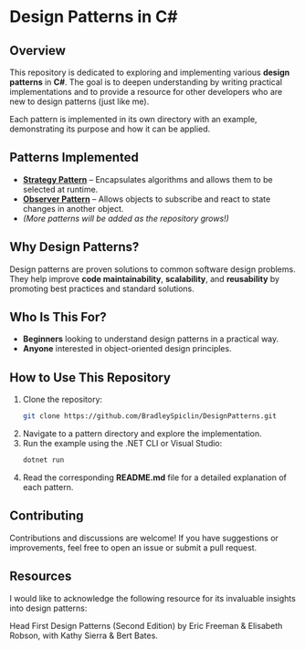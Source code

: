 # Design Patterns in C#

## Overview

This repository is dedicated to exploring and implementing various **design patterns** in **C#**. The goal is to deepen understanding by writing practical implementations and to provide a resource for other developers who are new to design patterns (just like me).

Each pattern is implemented in its own directory with an example, demonstrating its purpose and how it can be applied.

## Patterns Implemented

- [**Strategy Pattern**](https://github.com/BradleySpiclin/DesignPatterns/blob/master/StrategyPattern/Strategy.md) – Encapsulates algorithms and allows them to be selected at runtime.
- [**Observer Pattern**](https://github.com/BradleySpiclin/DesignPatterns/blob/master/ObserverPattern/Observer.md) – Allows objects to subscribe and react to state changes in another object.
- *(More patterns will be added as the repository grows!)*

## Why Design Patterns?

Design patterns are proven solutions to common software design problems. They help improve **code maintainability**, **scalability**, and **reusability** by promoting best practices and standard solutions.

## Who Is This For?

- **Beginners** looking to understand design patterns in a practical way.
- **Anyone** interested in object-oriented design principles.

## How to Use This Repository

1. Clone the repository:
   ```sh
   git clone https://github.com/BradleySpiclin/DesignPatterns.git
   ```
2. Navigate to a pattern directory and explore the implementation.
3. Run the example using the .NET CLI or Visual Studio:
   ```sh
   dotnet run
   ```
4. Read the corresponding **README.md** file for a detailed explanation of each pattern.

## Contributing

Contributions and discussions are welcome! If you have suggestions or improvements, feel free to open an issue or submit a pull request.

## Resources

I would like to acknowledge the following resource for its invaluable insights into design patterns:

Head First Design Patterns (Second Edition) by Eric Freeman & Elisabeth Robson, with Kathy Sierra & Bert Bates.
